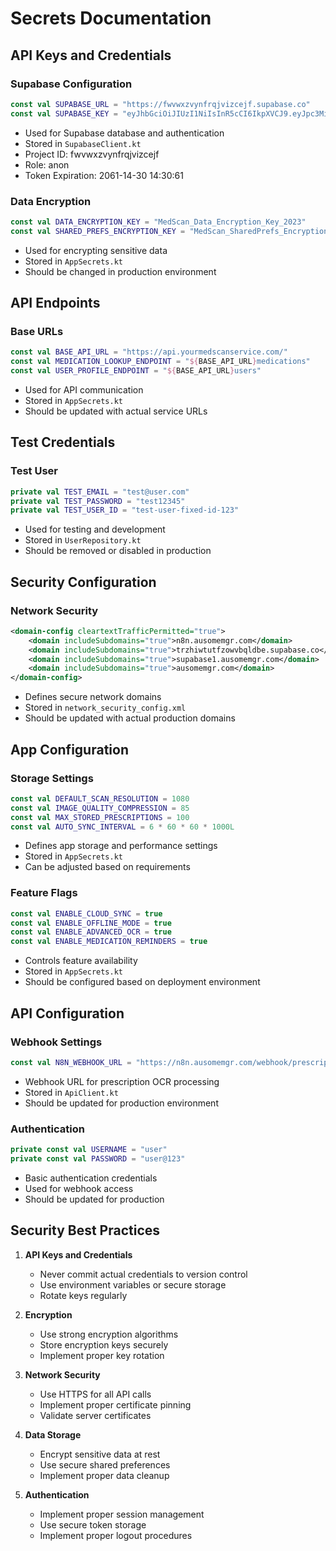 # Secrets Documentation

## API Keys and Credentials

### Supabase Configuration
```kotlin
const val SUPABASE_URL = "https://fwvwxzvynfrqjvizcejf.supabase.co"
const val SUPABASE_KEY = "eyJhbGciOiJIUzI1NiIsInR5cCI6IkpXVCJ9.eyJpc3MiOiJzdXBhYmFzZSIsInJlZiI6ImZ3dnd4enZ5bmZycWp2aXpjZWpmIiwicm9sZSI6ImFub24iLCJpYXQiOjE3NDU1NjcwNjEsImV4cCI6MjA2MTE0MzA2MX0.Sy1QPMdReZm9Q-RndAZBYJa40BVzWp2KCeqssVoMlqs"
```
- Used for Supabase database and authentication
- Stored in `SupabaseClient.kt`
- Project ID: fwvwxzvynfrqjvizcejf
- Role: anon
- Token Expiration: 2061-14-30 14:30:61


### Data Encryption
```kotlin
const val DATA_ENCRYPTION_KEY = "MedScan_Data_Encryption_Key_2023"
const val SHARED_PREFS_ENCRYPTION_KEY = "MedScan_SharedPrefs_Encryption_Key_2023"
```
- Used for encrypting sensitive data
- Stored in `AppSecrets.kt`
- Should be changed in production environment

## API Endpoints

### Base URLs
```kotlin
const val BASE_API_URL = "https://api.yourmedscanservice.com/"
const val MEDICATION_LOOKUP_ENDPOINT = "${BASE_API_URL}medications"
const val USER_PROFILE_ENDPOINT = "${BASE_API_URL}users"
```
- Used for API communication
- Stored in `AppSecrets.kt`
- Should be updated with actual service URLs

## Test Credentials

### Test User
```kotlin
private val TEST_EMAIL = "test@user.com"
private val TEST_PASSWORD = "test12345"
private val TEST_USER_ID = "test-user-fixed-id-123"
```
- Used for testing and development
- Stored in `UserRepository.kt`
- Should be removed or disabled in production

## Security Configuration

### Network Security
```xml
<domain-config cleartextTrafficPermitted="true">
    <domain includeSubdomains="true">n8n.ausomemgr.com</domain>
    <domain includeSubdomains="true">trzhiwtutfzowvbqldbe.supabase.co</domain>
    <domain includeSubdomains="true">supabase1.ausomemgr.com</domain>
    <domain includeSubdomains="true">ausomemgr.com</domain>
</domain-config>
```
- Defines secure network domains
- Stored in `network_security_config.xml`
- Should be updated with actual production domains

## App Configuration

### Storage Settings
```kotlin
const val DEFAULT_SCAN_RESOLUTION = 1080
const val IMAGE_QUALITY_COMPRESSION = 85
const val MAX_STORED_PRESCRIPTIONS = 100
const val AUTO_SYNC_INTERVAL = 6 * 60 * 60 * 1000L
```
- Defines app storage and performance settings
- Stored in `AppSecrets.kt`
- Can be adjusted based on requirements

### Feature Flags
```kotlin
const val ENABLE_CLOUD_SYNC = true
const val ENABLE_OFFLINE_MODE = true
const val ENABLE_ADVANCED_OCR = true
const val ENABLE_MEDICATION_REMINDERS = true
```
- Controls feature availability
- Stored in `AppSecrets.kt`
- Should be configured based on deployment environment

## API Configuration

### Webhook Settings
```kotlin
const val N8N_WEBHOOK_URL = "https://n8n.ausomemgr.com/webhook/prescription-ocr"
```
- Webhook URL for prescription OCR processing
- Stored in `ApiClient.kt`
- Should be updated for production environment

### Authentication
```kotlin
private const val USERNAME = "user"
private const val PASSWORD = "user@123"
```
- Basic authentication credentials
- Used for webhook access
- Should be updated for production

## Security Best Practices

1. **API Keys and Credentials**
   - Never commit actual credentials to version control
   - Use environment variables or secure storage
   - Rotate keys regularly

2. **Encryption**
   - Use strong encryption algorithms
   - Store encryption keys securely
   - Implement proper key rotation

3. **Network Security**
   - Use HTTPS for all API calls
   - Implement proper certificate pinning
   - Validate server certificates

4. **Data Storage**
   - Encrypt sensitive data at rest
   - Use secure shared preferences
   - Implement proper data cleanup

5. **Authentication**
   - Implement proper session management
   - Use secure token storage
   - Implement proper logout procedures 